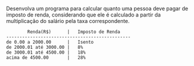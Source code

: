 Desenvolva um programa para calcular quanto uma pessoa deve pagar de imposto de renda, considerando que ele é calculado a partir da multiplicação do salário pela taxa correspondente.

```
        Renda(R$)      |   Imposto de Renda
-----------------------------------------------
de 0.00 a 2000.00      |   Isento
de 2000.01 até 3000.00 |   8%
de 3000.01 até 4500.00 |   18%
acima de 4500.00       |   28%
```